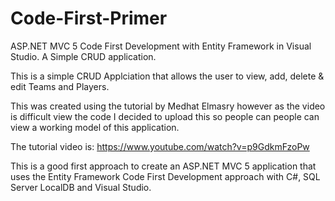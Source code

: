 # Code-First-Primer
ASP.NET MVC 5 Code First Development with Entity Framework in Visual Studio. A Simple CRUD application.

This is a simple CRUD Applciation that allows the user to view, add, delete & edit Teams and Players.

This was created using the tutorial by Medhat Elmasry however as the video is difficult view the code I decided to upload this so people can people can view a working model of this application.

The tutorial video is: https://www.youtube.com/watch?v=p9GdkmFzoPw

This is a good first approach to create an ASP.NET MVC 5 application that uses the Entity Framework Code First Development approach with C#, SQL Server LocalDB and Visual Studio.


